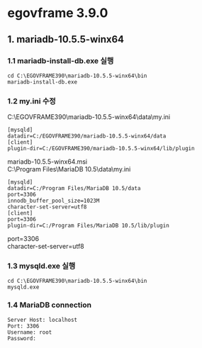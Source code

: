 # egovframe 3.9.0

## 1. mariadb-10.5.5-winx64

### 1.1 mariadb-install-db.exe 실행

```
cd C:\EGOVFRAME390\mariadb-10.5.5-winx64\bin
mariadb-install-db.exe
```

### 1.2 my.ini 수정

C:\EGOVFRAME390\mariadb-10.5.5-winx64\data\my.ini
```
[mysqld]
datadir=C:/EGOVFRAME390/mariadb-10.5.5-winx64/data
[client]
plugin-dir=C:/EGOVFRAME390/mariadb-10.5.5-winx64/lib/plugin
```

mariadb-10.5.5-winx64.msi  
C:\Program Files\MariaDB 10.5\data\my.ini
```
[mysqld]
datadir=C:/Program Files/MariaDB 10.5/data
port=3306
innodb_buffer_pool_size=1023M
character-set-server=utf8
[client]
port=3306
plugin-dir=C:/Program Files/MariaDB 10.5/lib/plugin
```

port=3306  
character-set-server=utf8

### 1.3 mysqld.exe 실행

```
cd C:\EGOVFRAME390\mariadb-10.5.5-winx64\bin
mysqld.exe
```

### 1.4 MariaDB connection
```
Server Host: localhost
Port: 3306
Username: root
Password:
```
